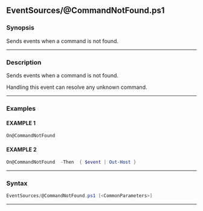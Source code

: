 
EventSources/@CommandNotFound.ps1
---------------------------------
### Synopsis
Sends events when a command is not found.

---
### Description

Sends events when a command is not found.

Handling this event can resolve any unknown command.

---
### Examples
#### EXAMPLE 1
```PowerShell
On@CommandNotFound
```

#### EXAMPLE 2
```PowerShell
On@CommandNotFound  -Then  { $event | Out-Host }
```

---
### Syntax
```PowerShell
EventSources/@CommandNotFound.ps1 [<CommonParameters>]
```
---




